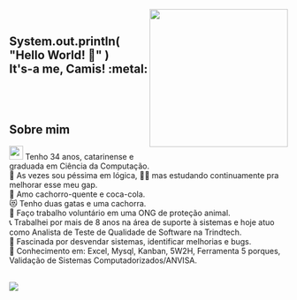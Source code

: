 <img align="right" width="250px" src="https://user-images.githubusercontent.com/106494865/170896978-7d6d023a-4361-4520-93e6-05149d3d8cc6.png">
</br>

<h2><p align="left"><b>System.out.println( "Hello World! 👋" )<br>
It's-a me, Camis!</b> :metal:</p></h2>
</br></br>

## Sobre mim
<img width="25px" src="https://user-images.githubusercontent.com/106494865/170899241-df975caa-6cfe-441c-9a43-3f1f3842e6f0.png"> Tenho 34 anos, catarinense e graduada em Ciência da Computação. </br>
:game_die: As vezes sou péssima em lógica, 🤷‍♀️ mas estudando continuamente pra melhorar esse meu gap.</br> 
🌭 Amo cachorro-quente e coca-cola. </br>
:heart_eyes_cat: Tenho duas gatas e uma cachorra. </br>
:dog: Faço trabalho voluntário em uma ONG de proteção animal.</br>
:telephone_receiver: Trabalhei por mais de 8 anos na área de suporte à sistemas e hoje atuo como Analista de Teste de Qualidade de Software na Trindtech.</br>
:mag_right: Fascinada por desvendar sistemas, identificar melhorias e bugs. </br>
:book: Conhecimento em: Excel, Mysql, Kanban, 5W2H, Ferramenta 5 porques, Validação de Sistemas Computadorizados/ANVISA.
</br></br>


<img align="center" src="https://user-images.githubusercontent.com/106494865/170907793-e06b1e00-d898-494a-8603-194fd9a1ed7a.png">
</br>


<!--
**camismariani/camismariani** is a ✨ _special_ ✨ repository because its `README.md` (this file) appears on your GitHub profile.


Here are some ideas to get you started:

- 🔭 I’m currently working on ...
- 🌱 I’m currently learning ...
- 👯 I’m looking to collaborate on ...
- 🤔 I’m looking for help with ...
- 💬 Ask me about ...
- 📫 How to reach me: ...
- 😄 Pronouns: ...
- ⚡ Fun fact: ...
-->
